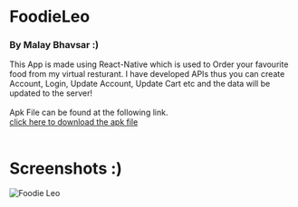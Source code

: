 # FoodieLeo

### By Malay Bhavsar :)

This App is made using React-Native which is used to Order your favourite food from my virtual resturant.
I have developed APIs thus you can create Account, Login, Update Account, Update Cart etc and the data will be updated to the server!
<br/><br/>
Apk File can be found at the following link.<br/>
<a href="https://drive.google.com/file/d/1QQ7LfArAav6n3DzJiulOpwQlVwGv1CSM/view?usp=sharing">click here to download the apk file</a>
<br/><br/>

# Screenshots :)
![Foodie Leo](https://user-images.githubusercontent.com/55908198/121799447-ced9ef00-cc49-11eb-8f2a-28a645f8682e.jpg)
